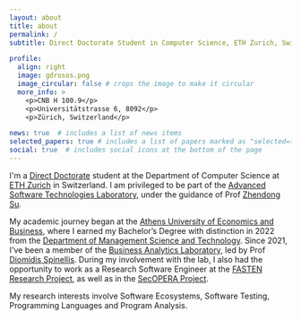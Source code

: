 ```yaml
---
layout: about
title: about
permalink: /
subtitle: Direct Doctorate Student in Computer Science, ETH Zurich, Switzerland

profile:
  align: right
  image: gdrosos.png
  image_circular: false # crops the image to make it circular
  more_info: >
    <p>CNB H 100.9</p>
    <p>Universitätstrasse 6, 8092</p>
    <p>Zürich, Switzerland</p>

news: true  # includes a list of news items
selected_papers: true # includes a list of papers marked as "selected={true}"
social: true  # includes social icons at the bottom of the page
---
```


I'm a [Direct Doctorate](https://inf.ethz.ch/doctorate/direct-doctorate-computer-science.html) student at the Department of Computer Science at [ETH Zurich](https://ethz.ch/en.html) in Switzerland. I am privileged to be part of the [Advanced Software Technologies Laboratory](https://ast.ethz.ch/), under the guidance of Prof [Zhendong Su](https://people.inf.ethz.ch/suz/).

My academic journey began at the [Athens University of Economics and Business](https://www.aueb.gr/en), where I earned my Bachelor’s Degree with distinction in 2022 from the [Department of Management Science and Technology](https://www.dept.aueb.gr/en/dmst). Since 2021, I've been a member of the [Business Analytics Laboratory](https://www.balab.aueb.gr/index.html), led by Prof [Diomidis Spinellis](https://www2.dmst.aueb.gr/dds/index.en.html).
During my involvement with the lab, I also had the opportunity to work as a Research Software Engineer at the [FASTEN Research Project](https://www.fasten-project.eu/view/Main/), as well as in the [SecOPERA Project](https://secopera.eu/).

My research interests involve Software Ecosystems, Software Testing, Programming Languages and Program Analysis.
